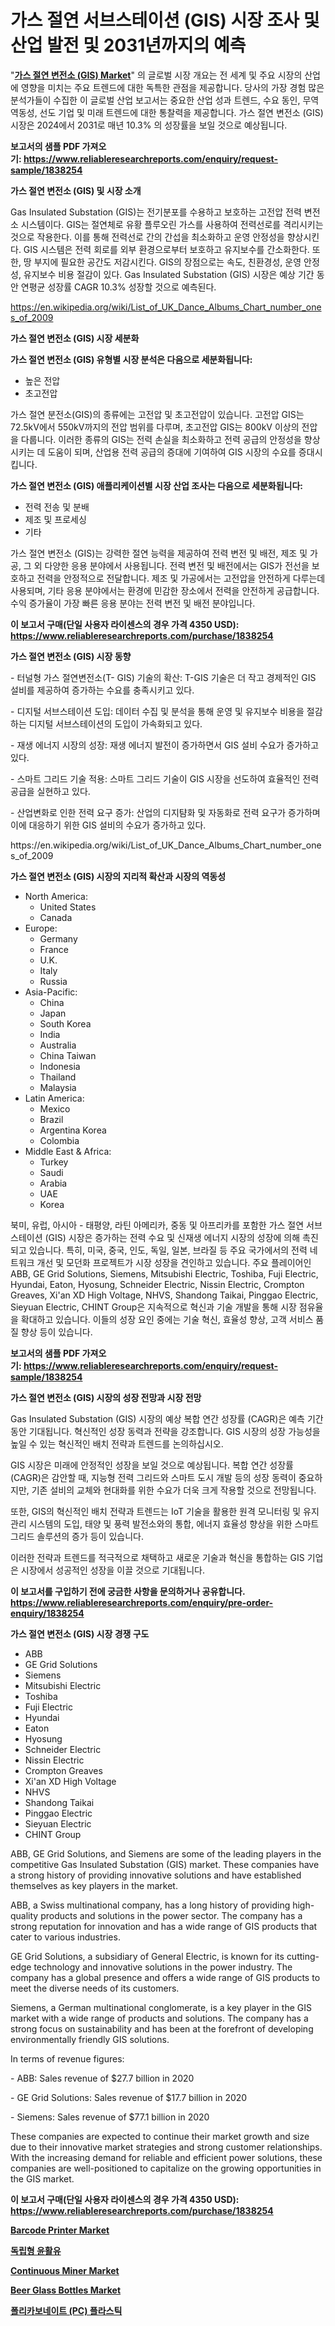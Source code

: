 <p><h1>가스 절연 서브스테이션 (GIS) 시장 조사 및 산업 발전 및 2031년까지의 예측</h1></p><p>"<strong><a href="https://www.reliableresearchreports.com/gas-insulated-substation-gis--r1838254">가스 절연 변전소 (GIS) Market</a></strong>" 의 글로벌 시장 개요는 전 세계 및 주요 시장의 산업에 영향을 미치는 주요 트렌드에 대한 독특한 관점을 제공합니다. 당사의 가장 경험 많은 분석가들이 수집한 이 글로벌 산업 보고서는 중요한 산업 성과 트렌드, 수요 동인, 무역 역동성, 선도 기업 및 미래 트렌드에 대한 통찰력을 제공합니다. 가스 절연 변전소 (GIS) 시장은 2024에서 2031로 매년 10.3% 의 성장률을 보일 것으로 예상됩니다.</p>
<p><strong>보고서의 샘플 PDF 가져오기:&nbsp;<a href="https://www.reliableresearchreports.com/enquiry/request-sample/1838254">https://www.reliableresearchreports.com/enquiry/request-sample/1838254</a></strong></p>
<p><strong>가스 절연 변전소 (GIS) 및 시장 소개</strong></p>
<p><p>Gas Insulated Substation (GIS)는 전기분포를 수용하고 보호하는 고전압 전력 변전소 시스템이다. GIS는 절연체로 유황 플루오린 가스를 사용하여 전력선로를 격리시키는 것으로 작용한다. 이를 통해 전력선로 간의 간섭을 최소화하고 운영 안정성을 향상시킨다. GIS 시스템은 전력 회로를 외부 환경으로부터 보호하고 유지보수를 간소화한다. 또한, 땅 부지에 필요한 공간도 저감시킨다. GIS의 장점으로는 속도, 친환경성, 운영 안정성, 유지보수 비용 절감이 있다. Gas Insulated Substation (GIS) 시장은 예상 기간 동안 연평균 성장률 CAGR 10.3% 성장할 것으로 예측된다.</p></p>
<p><a href="https://en.wikipedia.org/wiki/List_of_UK_Dance_Albums_Chart_number_ones_of_2009">https://en.wikipedia.org/wiki/List_of_UK_Dance_Albums_Chart_number_ones_of_2009</a></p>
<p><strong>가스 절연 변전소 (GIS) 시장 세분화</strong></p>
<p><strong>가스 절연 변전소 (GIS) 유형별 시장 분석은 다음으로 세분화됩니다:</strong></p>
<p><ul><li>높은 전압</li><li>초고전압</li></ul></p>
<p><p>가스 절연 분전소(GIS)의 종류에는 고전압 및 초고전압이 있습니다. 고전압 GIS는 72.5kV에서 550kV까지의 전압 범위를 다루며, 초고전압 GIS는 800kV 이상의 전압을 다룹니다. 이러한 종류의 GIS는 전력 손실을 최소화하고 전력 공급의 안정성을 향상시키는 데 도움이 되며, 산업용 전력 공급의 증대에 기여하여 GIS 시장의 수요를 증대시킵니다.</p></p>
<p><strong>가스 절연 변전소 (GIS) 애플리케이션별 시장 산업 조사는 다음으로 세분화됩니다:</strong></p>
<p><ul><li>전력 전송 및 분배</li><li>제조 및 프로세싱</li><li>기타</li></ul></p>
<p><p>가스 절연 변전소 (GIS)는 강력한 절연 능력을 제공하여 전력 변전 및 배전, 제조 및 가공, 그 외 다양한 응용 분야에서 사용됩니다. 전력 변전 및 배전에서는 GIS가 전선을 보호하고 전력을 안정적으로 전달합니다. 제조 및 가공에서는 고전압을 안전하게 다루는데 사용되며, 기타 응용 분야에서는 환경에 민감한 장소에서 전력을 안전하게 공급합니다. 수익 증가율이 가장 빠른 응용 분야는 전력 변전 및 배전 분야입니다.</p></p>
<p><strong>이 보고서 구매(단일 사용자 라이센스의 경우 가격 4350 USD): <a href="https://www.reliableresearchreports.com/purchase/1838254">https://www.reliableresearchreports.com/purchase/1838254</a></strong></p>
<p><strong>가스 절연 변전소 (GIS) 시장 동향</strong></p>
<p><p>- 터널형 가스 절연변전소(T- GIS) 기술의 확산: T-GIS 기술은 더 작고 경제적인 GIS 설비를 제공하여 증가하는 수요를 충족시키고 있다.</p><p>- 디지털 서브스테이션 도입: 데이터 수집 및 분석을 통해 운영 및 유지보수 비용을 절감하는 디지털 서브스테이션의 도입이 가속화되고 있다.</p><p>- 재생 에너지 시장의 성장: 재생 에너지 발전이 증가하면서 GIS 설비 수요가 증가하고 있다.</p><p>- 스마트 그리드 기술 적용: 스마트 그리드 기술이 GIS 시장을 선도하여 효율적인 전력 공급을 실현하고 있다.</p><p>- 산업변화로 인한 전력 요구 증가: 산업의 디지턈화 및 자동화로 전력 요구가 증가하며 이에 대응하기 위한 GIS 설비의 수요가 증가하고 있다.</p></p>
<p>https://en.wikipedia.org/wiki/List_of_UK_Dance_Albums_Chart_number_ones_of_2009</p>
<p><strong>가스 절연 변전소 (GIS) 시장의 지리적 확산과 시장의 역동성</strong></p>
<p><ul>
    <li>
        North America:
        <ul>
            <li>United States</li>
            <li>Canada</li>
        </ul>
    </li>
    <li>
        Europe:
        <ul>
            <li>Germany</li>
            <li>France</li>
            <li>U.K.</li>
            <li>Italy</li>
            <li>Russia</li>
        </ul>
    </li>
    <li>
        Asia-Pacific:
        <ul>
            <li>China</li>
            <li>Japan</li>
            <li>South Korea</li>
            <li>India</li>
            <li>Australia</li>
            <li>China Taiwan</li>
            <li>Indonesia</li>
            <li>Thailand</li>
            <li>Malaysia</li>
        </ul>
    </li>
    <li>
        Latin America:
        <ul>
            <li>Mexico</li>
            <li>Brazil</li>
            <li>Argentina Korea</li>
            <li>Colombia</li>
        </ul>
    </li>
    <li>
        Middle East & Africa:
        <ul>
            <li>Turkey</li>
            <li>Saudi</li>
            <li>Arabia</li>
            <li>UAE</li>
            <li>Korea</li>
        </ul>
    </li>
    </ul></p>
<p><p>북미, 유럽, 아시아 - 태평양, 라틴 아메리카, 중동 및 아프리카를 포함한 가스 절연 서브스테이션 (GIS) 시장은 증가하는 전력 수요 및 신재생 에너지 시장의 성장에 의해 촉진되고 있습니다. 특히, 미국, 중국, 인도, 독일, 일본, 브라질 등 주요 국가에서의 전력 네트워크 개선 및 모던화 프로젝트가 시장 성장을 견인하고 있습니다. 주요 플레이어인 ABB, GE Grid Solutions, Siemens, Mitsubishi Electric, Toshiba, Fuji Electric, Hyundai, Eaton, Hyosung, Schneider Electric, Nissin Electric, Crompton Greaves, Xi'an XD High Voltage, NHVS, Shandong Taikai, Pinggao Electric, Sieyuan Electric, CHINT Group은 지속적으로 혁신과 기술 개발을 통해 시장 점유율을 확대하고 있습니다. 이들의 성장 요인 중에는 기술 혁신, 효율성 향상, 고객 서비스 품질 향상 등이 있습니다.</p></p>
<p><strong>보고서의 샘플 PDF 가져오기:&nbsp;<a href="https://www.reliableresearchreports.com/enquiry/request-sample/1838254">https://www.reliableresearchreports.com/enquiry/request-sample/1838254</a></strong></p>
<p><strong>가스 절연 변전소 (GIS) 시장의 성장 전망과 시장 전망</strong></p>
<p><p>Gas Insulated Substation (GIS) 시장의 예상 복합 연간 성장률 (CAGR)은 예측 기간 동안 기대됩니다. 혁신적인 성장 동력과 전략을 강조합니다. GIS 시장의 성장 가능성을 높일 수 있는 혁신적인 배치 전략과 트렌드를 논의하십시오.</p><p>GIS 시장은 미래에 안정적인 성장을 보일 것으로 예상됩니다. 복합 연간 성장률 (CAGR)은 감안할 때, 지능형 전력 그리드와 스마트 도시 개발 등의 성장 동력이 중요하지만, 기존 설비의 교체와 현대화를 위한 수요가 더욱 크게 작용할 것으로 전망됩니다.</p><p>또한, GIS의 혁신적인 배치 전략과 트렌드는 IoT 기술을 활용한 원격 모니터링 및 유지 관리 시스템의 도입, 태양 및 풍력 발전소와의 통합, 에너지 효율성 향상을 위한 스마트 그리드 솔루션의 증가 등이 있습니다.</p><p>이러한 전략과 트렌드를 적극적으로 채택하고 새로운 기술과 혁신을 통합하는 GIS 기업은 시장에서 성공적인 성장을 이끌 것으로 기대됩니다.</p></p>
<p><strong>이 보고서를 구입하기 전에 궁금한 사항을 문의하거나 공유합니다. <a href="https://www.reliableresearchreports.com/enquiry/pre-order-enquiry/1838254">https://www.reliableresearchreports.com/enquiry/pre-order-enquiry/1838254</a></strong></p>
<p><strong>가스 절연 변전소 (GIS) 시장 경쟁 구도</strong></p>
<p><ul><li>ABB</li><li>GE Grid Solutions</li><li>Siemens</li><li>Mitsubishi Electric</li><li>Toshiba</li><li>Fuji Electric</li><li>Hyundai</li><li>Eaton</li><li>Hyosung</li><li>Schneider Electric</li><li>Nissin Electric</li><li>Crompton Greaves</li><li>Xi'an XD High Voltage</li><li>NHVS</li><li>Shandong Taikai</li><li>Pinggao Electric</li><li>Sieyuan Electric</li><li>CHINT Group</li></ul></p>
<p><p>ABB, GE Grid Solutions, and Siemens are some of the leading players in the competitive Gas Insulated Substation (GIS) market. These companies have a strong history of providing innovative solutions and have established themselves as key players in the market.</p><p>ABB, a Swiss multinational company, has a long history of providing high-quality products and solutions in the power sector. The company has a strong reputation for innovation and has a wide range of GIS products that cater to various industries.</p><p>GE Grid Solutions, a subsidiary of General Electric, is known for its cutting-edge technology and innovative solutions in the power industry. The company has a global presence and offers a wide range of GIS products to meet the diverse needs of its customers.</p><p>Siemens, a German multinational conglomerate, is a key player in the GIS market with a wide range of products and solutions. The company has a strong focus on sustainability and has been at the forefront of developing environmentally friendly GIS solutions.</p><p>In terms of revenue figures:</p><p>- ABB: Sales revenue of $27.7 billion in 2020</p><p>- GE Grid Solutions: Sales revenue of $17.7 billion in 2020</p><p>- Siemens: Sales revenue of $77.1 billion in 2020</p><p>These companies are expected to continue their market growth and size due to their innovative market strategies and strong customer relationships. With the increasing demand for reliable and efficient power solutions, these companies are well-positioned to capitalize on the growing opportunities in the GIS market.</p></p>
<p><strong>이 보고서 구매(단일 사용자 라이센스의 경우 가격 4350 USD): <a href="https://www.reliableresearchreports.com/purchase/1838254">https://www.reliableresearchreports.com/purchase/1838254</a></strong></p>
<p><strong><p><a href="https://issuu.com/reportprime-2/docs/barcode-printer-market-size-2030.pp_9a777c88de5c15">Barcode Printer Market</a></p><p><a href="https://github.com/LuckeyCorbin/Market-Research-Report-List-2/blob/main/1039905104767.md">독립형 윤활유</a></p><p><a href="https://www.linkedin.com/pulse/continuous-miner-market-trends-focusing-insight-forecast-kvice?trackingId=AjO0q4LmREeuuDzwW9CrEg%3D%3D">Continuous Miner Market</a></p><p><a href="https://github.com/qndifksd5/Market-Research-Report-List-1/blob/main/beer-glass-bottles-market.md">Beer Glass Bottles Market</a></p><p><a href="https://github.com/shampaakter36/Market-Research-Report-List-2/blob/main/7170897104766.md">폴리카보네이트 (PC) 플라스틱</a></p></strong></p>
<p></p>